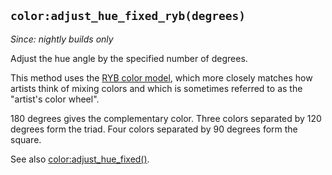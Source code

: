 ## `color:adjust_hue_fixed_ryb(degrees)`

*Since: nightly builds only*

Adjust the hue angle by the specified number of degrees.

This method uses the [RYB color
model](https://en.wikipedia.org/wiki/RYB_color_model), which more
closely matches how artists think of mixing colors and which is
sometimes referred to as the "artist's color wheel".

180 degrees gives the complementary color.
Three colors separated by 120 degrees form the triad.
Four colors separated by 90 degrees form the square.

See also [color:adjust_hue_fixed()](adjust_hue_fixed.md).
